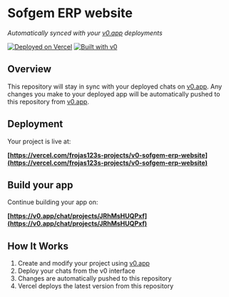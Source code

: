 # Sofgem ERP website

*Automatically synced with your [v0.app](https://v0.app) deployments*

[![Deployed on Vercel](https://img.shields.io/badge/Deployed%20on-Vercel-black?style=for-the-badge&logo=vercel)](https://vercel.com/frojas123s-projects/v0-sofgem-erp-website)
[![Built with v0](https://img.shields.io/badge/Built%20with-v0.app-black?style=for-the-badge)](https://v0.app/chat/projects/JRhMsHUQPxf)

## Overview

This repository will stay in sync with your deployed chats on [v0.app](https://v0.app).
Any changes you make to your deployed app will be automatically pushed to this repository from [v0.app](https://v0.app).

## Deployment

Your project is live at:

**[https://vercel.com/frojas123s-projects/v0-sofgem-erp-website](https://vercel.com/frojas123s-projects/v0-sofgem-erp-website)**

## Build your app

Continue building your app on:

**[https://v0.app/chat/projects/JRhMsHUQPxf](https://v0.app/chat/projects/JRhMsHUQPxf)**

## How It Works

1. Create and modify your project using [v0.app](https://v0.app)
2. Deploy your chats from the v0 interface
3. Changes are automatically pushed to this repository
4. Vercel deploys the latest version from this repository
